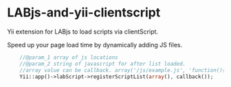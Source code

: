LABjs-and-yii-clientscript
==========================

Yii extension for LABjs to load scripts via clientScript.

Speed up your page load time by dynamically adding JS files.

```php
	//@param_1 array of js locations
	//@param_2 string of javascript for after list loaded.
	//array value can be callback. array('/js/example.js', 'function(){ alert("example has been loaded")}');
	Yii::app()->labScript->registerScriptList(array(), callback());
```